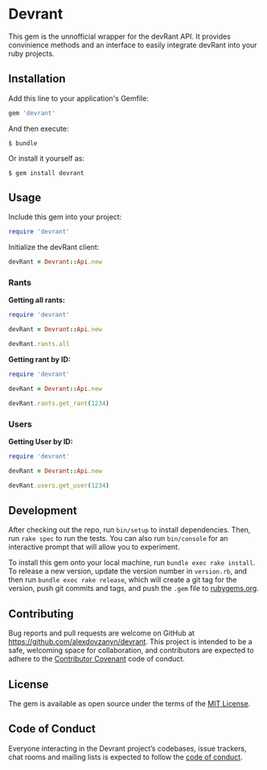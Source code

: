 # Devrant

This gem is the unnofficial wrapper for the devRant API. It provides convinience methods and an interface to easily integrate devRant into
your ruby projects.

## Installation

Add this line to your application's Gemfile:

```ruby
gem 'devrant'
```

And then execute:

    $ bundle

Or install it yourself as:

    $ gem install devrant

## Usage

Include this gem into your project:

```ruby
require 'devrant'
```

Initialize the devRant client:

```ruby 
devRant = Devrant::Api.new
```

### Rants

**Getting all rants:**

```ruby
require 'devrant'

devRant = Devrant::Api.new

devRant.rants.all
```

**Getting rant by ID:**

```ruby
require 'devrant'

devRant = Devrant::Api.new

devRant.rants.get_rant(1234)
```

### Users

**Getting User by ID:**

```ruby
require 'devrant'

devRant = Devrant::Api.new

devRant.users.get_user(1234)
```

## Development

After checking out the repo, run `bin/setup` to install dependencies. Then, run `rake spec` to run the tests. You can also run `bin/console` for an interactive prompt that will allow you to experiment.

To install this gem onto your local machine, run `bundle exec rake install`. To release a new version, update the version number in `version.rb`, and then run `bundle exec rake release`, which will create a git tag for the version, push git commits and tags, and push the `.gem` file to [rubygems.org](https://rubygems.org).

## Contributing

Bug reports and pull requests are welcome on GitHub at https://github.com/alexdovzanyn/devrant. This project is intended to be a safe, welcoming space for collaboration, and contributors are expected to adhere to the [Contributor Covenant](http://contributor-covenant.org) code of conduct.

## License

The gem is available as open source under the terms of the [MIT License](http://opensource.org/licenses/MIT).

## Code of Conduct

Everyone interacting in the Devrant project’s codebases, issue trackers, chat rooms and mailing lists is expected to follow the [code of conduct](https://github.com/alexdovzhanyn/devrant/blob/master/CODE_OF_CONDUCT.md).
